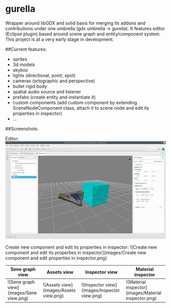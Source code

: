 # gurella
Wrapper around libGDX and solid basis for merging its addons and contributions under one umbrella (gdx umbrella -> gurella). It features editor (Eclipse plugin) based around scene graph and entity/component system. This project is at a very early stage in development.

##Current features:
 * sprites
 * 3d models
 * skybox
 * lights (directional, point, spot)
 * cameras (ortographic and perspective)
 * bullet rigid body
 * spatial audio source and listener
 * prefabs (create entity and instantiate it)
 * custom components (add custom component by extending SceneNodeComponent class, attach it to scene node and edit its properties in inspector)
 * ...
 
##Screenshots:

Editor:
![Editor](images/Editor.png)

Create new component and edit its properties in inspector:
![Create new component and edit its properties in inspector](images/Create new component and edit properties in inspector.png)

Sene graph view | Assets view | Inspector view | Material inspector
--- | --- | --- | ---
![Sene graph view](images/Sene view.png) | ![Assets view](images/Assets view.png) | ![Inspector view](images/Inspector view.png) | ![Material inspector](images/Material inspector.png)
 
